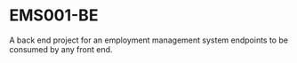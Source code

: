 # EMS001-BE
A back end project for an employment management system endpoints to be consumed by any front end.
